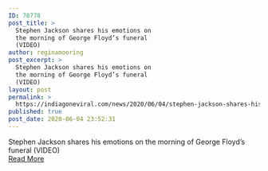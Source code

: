 ```yaml
---
ID: 78778
post_title: >
  Stephen Jackson shares his emotions on
  the morning of George Floyd’s funeral
  (VIDEO)
author: reginamooring
post_excerpt: >
  Stephen Jackson shares his emotions on
  the morning of George Floyd’s funeral
  (VIDEO)
layout: post
permalink: >
  https://indiagoneviral.com/news/2020/06/04/stephen-jackson-shares-his-emotions-on-the-morning-of-george-floyds-funeral-video/78778/reginamooring/
published: true
post_date: 2020-06-04 23:52:31
---
```

Stephen Jackson shares his emotions on the morning of George Floyd’s funeral (VIDEO)<br/><a href="https://www.foxsports.com/watch/undisputed/video/1746504771837" class="button purchase" rel="nofollow noopener noreferrer" target="_blank">Read More</a>